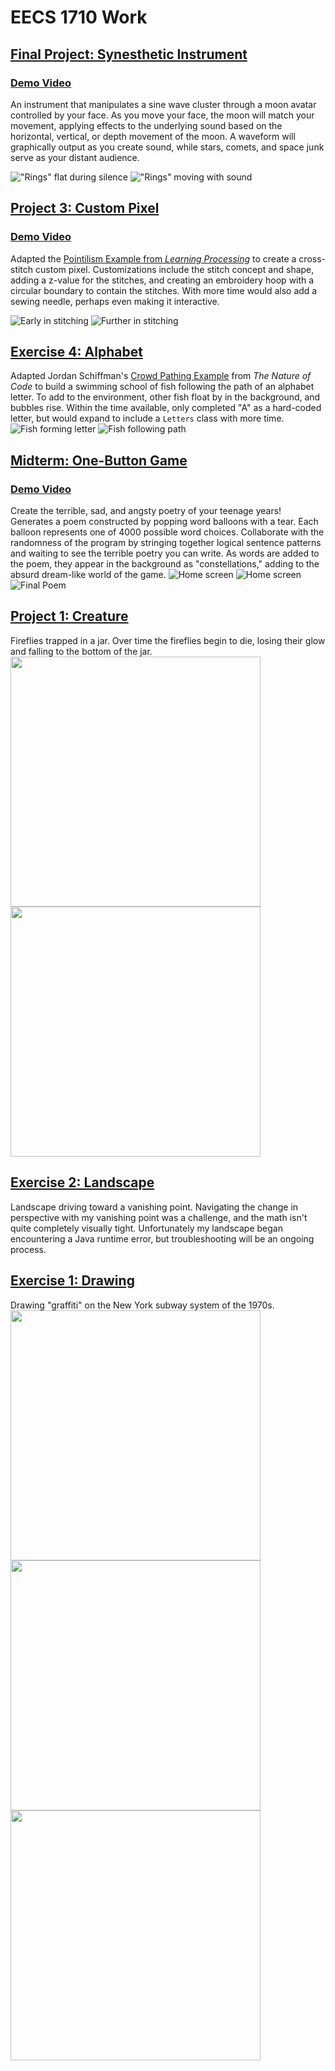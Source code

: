# EECS 1710 Work

## [Final Project: Synesthetic Instrument](/FinalProject_SynaestheticInstrument) 
### [Demo Video](https://vimeo.com/manage/videos/656281402)
An instrument that manipulates a sine wave cluster through a moon avatar controlled by your face. As you move your face, the moon will match your movement, applying effects to the underlying sound based on the horizontal, vertical, or depth movement of the moon. A waveform will graphically output as you create sound, while stars, comets, and space junk serve as your distant audience.

!["Rings" flat during silence](./FinalProject_SynaestheticInstrument/assets/instrument1.png)
!["Rings" moving with sound](./FinalProject_SynaestheticInstrument/assets/instrument2.png)


## [Project 3: Custom Pixel](/Project3_CustomPixel)
### [Demo Video](https://vimeo.com/manage/videos/656294433)
Adapted the [Pointilism Example from _Learning Processing_](http://learningprocessing.com/examples/chp15/example-15-14-Pointillism) to create a cross-stitch custom pixel. Customizations include the stitch concept and shape, adding a z-value for the stitches, and creating an embroidery hoop with a circular boundary to contain the stitches. With more time would also add a sewing needle, perhaps even making it interactive.

![Early in stitching](./Project3_CustomPixel/assets/project3_1.png)
![Further in stitching](./Project3_CustomPixel/assets/project3_2.png)

## [Exercise 4: Alphabet](/Exercise4_Alphabet)
Adapted Jordan Schiffman's [Crowd Pathing Example](https://github.com/nature-of-code/noc-examples-processing/tree/master/chp06_agents/Exercise_6_13_CrowdPathFollowing) from _The Nature of Code_ to build a swimming school of fish following the path of an alphabet letter. To add to the environment, other fish float by in the background, and bubbles rise. Within the time available, only completed "A" as a hard-coded letter, but would expand to include a `Letters` class with more time.
![Fish forming letter](./Exercise4_Alphabet/assets/fish_forming_letter.png)
![Fish following path](./Exercise4_Alphabet/assets/fish_following_path.png)



## [Midterm: One-Button Game](/Midterm_Project_Game)
### [Demo Video](https://vimeo.com/manage/videos/638781106)
Create the terrible, sad, and angsty poetry of your teenage years! Generates a poem constructed by popping word balloons with a tear. Each balloon represents one of 4000 possible word choices. Collaborate with the randomness of the program by stringing together logical sentence patterns and waiting to see the terrible poetry you can write. As words are added to the poem, they appear in the background as "constellations," adding to the absurd dream-like world of the game.
![Home screen](./Midterm_Project_Game/assets/home_screen.png)
![Home screen](./Midterm_Project_Game/assets/line1.png)
![Final Poem](./Midterm_Project_Game/assets/final_poem.png)


## [Project 1: Creature](/Project1_Creature)
Fireflies trapped in a jar. Over time the fireflies begin to die, losing their glow and falling to the bottom of the jar.
<br />
<img src="./Project1_Creature/screenshots/fireflies_alive.png" width="400px">
<img src="./Project1_Creature/screenshots/fireflies_dying.png" width="400px">

## [Exercise 2: Landscape](https://github.com/inarticulatetheory/EECS1710-michelle/tree/main/Exercise2_Landscape)
Landscape driving toward a vanishing point. Navigating the change in perspective with my vanishing point was a challenge, and the math isn't quite completely visually tight.
Unfortunately my landscape began encountering a Java runtime error, but troubleshooting will be an ongoing process.

## [Exercise 1: Drawing](https://github.com/inarticulatetheory/EECS1710-michelle/tree/main/Exercise1_Drawing)
Drawing "graffiti" on the New York subway system of the 1970s.
<br />
<img src="./Exercise1_Drawing/images/screenshot1.png" width="400px">
<img src="./Exercise1_Drawing/images/screenshot2.png" width="400px">
<img src="./Exercise1_Drawing/images/screenshot3.png" width="400px">

